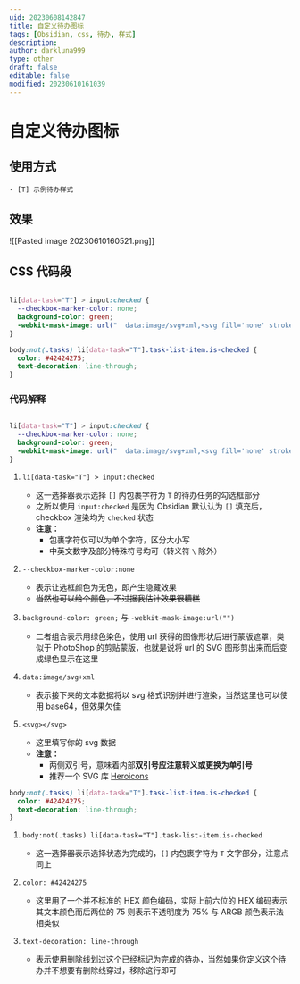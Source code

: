 ```yaml
---
uid: 20230608142847
title: 自定义待办图标
tags: [Obsidian, css, 待办, 样式]
description: 
author: darkluna999
type: other
draft: false
editable: false
modified: 20230610161039
---
```


# 自定义待办图标

## 使用方式

`- [T] 示例待办样式`

## 效果

![[Pasted image 20230610160521.png]]

## CSS 代码段

```CSS

li[data-task="T"] > input:checked {
  --checkbox-marker-color: none;
  background-color: green;
  -webkit-mask-image: url("  data:image/svg+xml,<svg fill='none' stroke='currentColor' stroke-width='1.5' viewBox='0 0 24 24' xmlns='http://www.w3.org/2000/svg' aria-hidden='true'>  <path stroke-linecap='round' stroke-linejoin='round' d='M3 16.5v2.25A2.25 2.25 0 005.25 21h13.5A2.25 2.25 0 0021 18.75V16.5M16.5 12L12 16.5m0 0L7.5 12m4.5 4.5V3'></path></svg>  ");
}

body:not(.tasks) li[data-task="T"].task-list-item.is-checked {
  color: #42424275;
  text-decoration: line-through;
}

```

### 代码解释

```CSS

li[data-task="T"] > input:checked {
  --checkbox-marker-color: none;
  background-color: green;
  -webkit-mask-image: url("  data:image/svg+xml,<svg fill='none' stroke='currentColor' stroke-width='1.5' viewBox='0 0 24 24' xmlns='http://www.w3.org/2000/svg' aria-hidden='true'>  <path stroke-linecap='round' stroke-linejoin='round' d='M3 16.5v2.25A2.25 2.25 0 005.25 21h13.5A2.25 2.25 0 0021 18.75V16.5M16.5 12L12 16.5m0 0L7.5 12m4.5 4.5V3'></path></svg>  ");
}
```

1. `li[data-task="T"] > input:checked`

    * 这一选择器表示选择 `[]` 内包裹字符为 `T` 的待办任务的勾选框部分
    * 之所以使用 `input:checked` 是因为 Obsidian 默认认为 `[]` 填充后，checkbox 渲染均为 `checked` 状态
    * **注意：**
        * 包裹字符仅可以为单个字符，区分大小写
        * 中英文数字及部分特殊符号均可（转义符 `\` 除外）

2. `--checkbox-marker-color:none`

    * 表示让选框颜色为无色，即产生隐藏效果
    * ~~当然也可以给个颜色，不过据我估计效果很糟糕~~

3. `background-color: green;` 与 `-webkit-mask-image:url("")`

    * 二者组合表示用绿色染色，使用 url 获得的图像形状后进行蒙版遮罩，类似于 PhotoShop 的剪贴蒙版，也就是说将 url 的 SVG 图形剪出来而后变成绿色显示在这里

4. `data:image/svg+xml`

    * 表示接下来的文本数据将以 svg 格式识别并进行渲染，当然这里也可以使用 base64，但效果欠佳

5. `<svg></svg>`

    * 这里填写你的 svg 数据
    * **注意：**
        * 两侧双引号，意味着内部**双引号应注意转义或更换为单引号**
        * 推荐一个 SVG 库 [Heroicons](https://heroicons.dev/)

```CSS
body:not(.tasks) li[data-task="T"].task-list-item.is-checked {
  color: #42424275;
  text-decoration: line-through;
}

```

1. `body:not(.tasks) li[data-task="T"].task-list-item.is-checked`

    * 这一选择器表示选择状态为完成的，`[]` 内包裹字符为 `T` 文字部分，注意点同上

2. `color: #42424275`

    * 这里用了一个并不标准的 HEX 颜色编码，实际上前六位的 HEX 编码表示其文本颜色而后两位的 75 则表示不透明度为 75% 与 ARGB 颜色表示法相类似

3. `text-decoration: line-through`

    * 表示使用删除线划过这个已经标记为完成的待办，当然如果你定义这个待办并不想要有删除线穿过，移除这行即可
